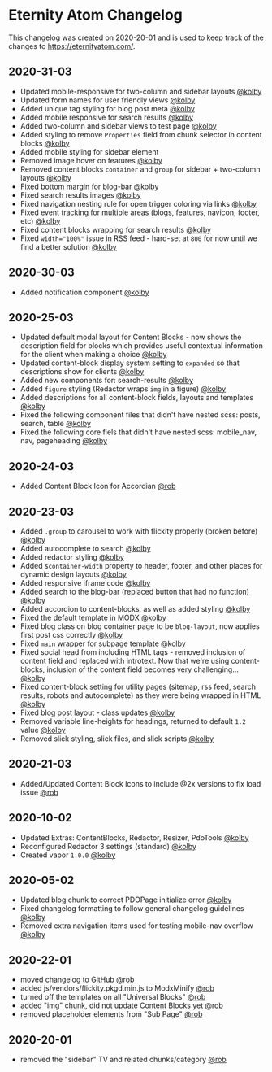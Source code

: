 # Eternity Atom Changelog
This changelog was created on 2020-20-01 and is used to keep track of the changes to https://eternityatom.com/.

## 2020-31-03
- Updated mobile-responsive for two-column and sidebar layouts [@kolby](https://github.com/kolbykruger)
- Updated form names for user friendly views [@kolby](https://github.com/kolbykruger)
- Added unique tag styling for blog post meta [@kolby](https://github.com/kolbykruger)
- Added mobile responsive for search results [@kolby](https://github.com/kolbykruger)
- Added two-column and sidebar views to test page [@kolby](https://github.com/kolbykruger)
- Added styling to remove `Properties` field from chunk selector in content blocks [@kolby](https://github.com/kolbykruger)
- Added mobile styling for sidebar element
- Removed image hover on features [@kolby](https://github.com/kolbykruger)
- Removed content blocks `container` and `group` for sidebar + two-column layouts [@kolby](https://github.com/kolbykruger)
- Fixed bottom margin for blog-bar [@kolby](https://github.com/kolbykruger)
- Fixed search results images [@kolby](https://github.com/kolbykruger)
- Fixed navigation nesting rule for open trigger coloring via links [@kolby](https://github.com/kolbykruger)
- Fixed event tracking for multiple areas (blogs, features, navicon, footer, etc) [@kolby](https://github.com/kolbykruger)
- Fixed content blocks wrapping for search results [@kolby](https://github.com/kolbykruger)
- Fixed `width="100%"` issue in RSS feed - hard-set at `800` for now until we find a better solution [@kolby](https://github.com/kolbykruger)

## 2020-30-03
- Added notification component [@kolby](https://github.com/kolbykruger)

## 2020-25-03
- Updated default modal layout for Content Blocks - now shows the description field for blocks which provides useful contextual information for the client when making a choice [@kolby](https://github.com/kolbykruger)
- Updated content-block display system setting to `expanded` so that descriptions show for clients [@kolby](https://github.com/kolbykruger)
- Added new components for: search-results [@kolby](https://github.com/kolbykruger)
- Added `figure` styling (Redactor wraps `img` in a figure) [@kolby](https://github.com/kolbykruger)
- Added descriptions for all content-block fields, layouts and templates [@kolby](https://github.com/kolbykruger)
- Fixed the following component files that didn't have nested scss: posts, search, table [@kolby](https://github.com/kolbykruger)
- Fixed the following core fiels that didn't have nested scss: mobile_nav, nav, pageheading [@kolby](https://github.com/kolbykruger)

## 2020-24-03
- Added Content Block Icon for Accordian [@rob](https://github.com/robliberty)

## 2020-23-03
- Added `.group` to carousel to work with flickity properly (broken before) [@kolby](https://github.com/kolbykruger)
- Added autocomplete to search [@kolby](https://github.com/kolbykruger)
- Added redactor styling [@kolby](https://github.com/kolbykruger)
- Added `$container-width` property to header, footer, and other places for dynamic design layouts [@kolby](https://github.com/kolbykruger)
- Added responsive iframe code [@kolby](https://github.com/kolbykruger)
- Added search to the blog-bar (replaced button that had no function) [@kolby](https://github.com/kolbykruger)
- Added accordion to content-blocks, as well as added styling [@kolby](https://github.com/kolbykruger)
- Fixed the default template in MODX [@kolby](https://github.com/kolbykruger)
- Fixed blog class on blog container page to be `blog-layout`, now applies first post css correctly [@kolby](https://github.com/kolbykruger)
- Fixed `main` wrapper for subpage template [@kolby](https://github.com/kolbykruger)
- Fixed social head from including HTML tags - removed inclusion of content field and replaced with introtext. Now that we're using content-blocks, inclusion of the content field becomes very challenging... [@kolby](https://github.com/kolbykruger)
- Fixed content-block setting for utility pages (sitemap, rss feed, search results, robots and autocomplete) as they were being wrapped in HTML [@kolby](https://github.com/kolbykruger)
- Fixed blog post layout - class updates [@kolby](https://github.com/kolbykruger)
- Removed variable line-heights for headings, returned to default `1.2` value [@kolby](https://github.com/kolbykruger)
- Removed slick styling, slick files, and slick scripts [@kolby](https://github.com/kolbykruger)

## 2020-21-03
- Added/Updated Content Block Icons to include @2x versions to fix load issue [@rob](https://github.com/robliberty)

## 2020-10-02
- Updated Extras: ContentBlocks, Redactor, Resizer, PdoTools [@kolby](https://github.com/kolbykruger)
- Reconfigured Redactor 3 settings (standard) [@kolby](https://github.com/kolbykruger)
- Created vapor `1.0.0` [@kolby](https://github.com/kolbykruger)

## 2020-05-02
- Updated blog chunk to correct PDOPage initialize error [@kolby](https://github.com/kolbykruger)
- Fixed changelog formatting to follow general changelog guidelines [@kolby](https://github.com/kolbykruger)
- Removed extra navigation items used for testing mobile-nav overflow [@kolby](https://github.com/kolbykruger)

## 2020-22-01
- moved changelog to GitHub [@rob](https://github.com/robliberty)
- added js/vendors/flickity.pkgd.min.js to ModxMinify [@rob](https://github.com/robliberty)
- turned off the templates on all "Universal Blocks" [@rob](https://github.com/robliberty)
- added "img" chunk, did not update Content Blocks yet [@rob](https://github.com/robliberty)
- removed placeholder elements from "Sub Page" [@rob](https://github.com/robliberty)

## 2020-20-01
- removed the "sidebar" TV and related chunks/category [@rob](https://github.com/robliberty)
